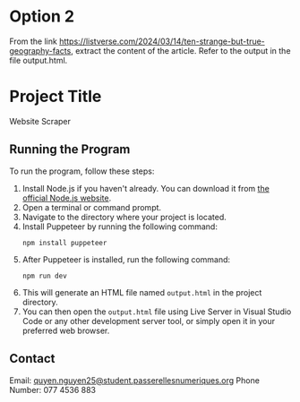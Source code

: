 # Option 2
From the link https://listverse.com/2024/03/14/ten-strange-but-true-geography-facts, extract the content of the article. Refer to the output in the file output.html.

# Project Title
Website Scraper

## Running the Program
To run the program, follow these steps:
1. Install Node.js if you haven't already. You can download it from [the official Node.js website](https://nodejs.org/).
2. Open a terminal or command prompt.
3. Navigate to the directory where your project is located.
4. Install Puppeteer by running the following command:
    ```
    npm install puppeteer
    ```
5. After Puppeteer is installed, run the following command:
    ```
    npm run dev
    ```
6. This will generate an HTML file named `output.html` in the project directory.
7. You can then open the `output.html` file using Live Server in Visual Studio Code or any other development server tool, or simply open it in your preferred web browser.


## Contact
Email:  quyen.nguyen25@student.passerellesnumeriques.org
Phone Number: 077 4536 883
